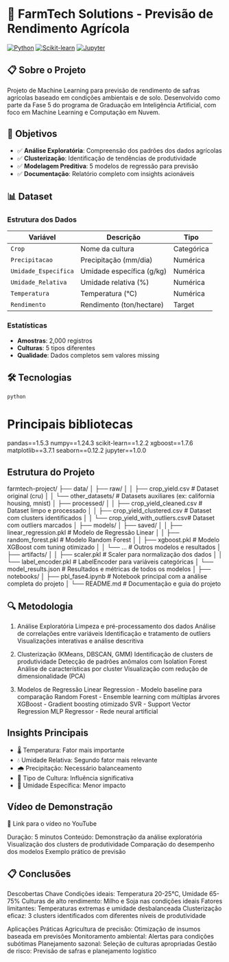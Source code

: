 # 🌾 FarmTech Solutions - Previsão de Rendimento Agrícola

[![Python](https://img.shields.io/badge/Python-3.8%2B-blue)](https://www.python.org/)
[![Scikit-learn](https://img.shields.io/badge/Scikit--learn-1.2%2B-orange)](https://scikit-learn.org/)
[![Jupyter](https://img.shields.io/badge/Jupyter-Notebook-orange)](https://jupyter.org/)

## 📋 Sobre o Projeto

Projeto de Machine Learning para previsão de rendimento de safras agrícolas baseado em condições ambientais e de solo. Desenvolvido como parte da Fase 5 do programa de Graduação em Inteligência Artificial, com foco em Machine Learning e Computação em Nuvem.

## 🎯 Objetivos

- ✅ **Análise Exploratória**: Compreensão dos padrões dos dados agrícolas
- ✅ **Clusterização**: Identificação de tendências de produtividade
- ✅ **Modelagem Preditiva**: 5 modelos de regressão para previsão
- ✅ **Documentação**: Relatório completo com insights acionáveis

## 📊 Dataset

### Estrutura dos Dados
| Variável | Descrição | Tipo |
|----------|-----------|------|
| `Crop` | Nome da cultura | Categórica |
| `Precipitacao` | Precipitação (mm/dia) | Numérica |
| `Umidade_Especifica` | Umidade específica (g/kg) | Numérica |
| `Umidade_Relativa` | Umidade relativa (%) | Numérica |
| `Temperatura` | Temperatura (°C) | Numérica |
| `Rendimento` | Rendimento (ton/hectare) | Target |

### Estatísticas
- **Amostras**: 2,000 registros
- **Culturas**: 5 tipos diferentes
- **Qualidade**: Dados completos sem valores missing

## 🛠️ Tecnologias

```python```
# Principais bibliotecas
pandas==1.5.3
numpy==1.24.3
scikit-learn==1.2.2
xgboost==1.7.6
matplotlib==3.7.1
seaborn==0.12.2
jupyter==1.0.0


## Estrutura do Projeto
farmtech-project/
├── data/
│   ├── raw/
│   │   ├── crop_yield.csv              # Dataset original (cru)
│   │   └── other_datasets/             # Datasets auxiliares (ex: california housing, mnist)
│   ├── processed/
│   │   ├── crop_yield_cleaned.csv      # Dataset limpo e processado
│   │   ├── crop_yield_clustered.csv    # Dataset com clusters identificados
│   │   └── crop_yield_with_outliers.csv# Dataset com outliers marcados
│
├── models/
│   ├── saved/
│   │   ├── linear_regression.pkl       # Modelo de Regressão Linear
│   │   ├── random_forest.pkl           # Modelo Random Forest
│   │   ├── xgboost.pkl                 # Modelo XGBoost com tuning otimizado
│   │   └── ...                         # Outros modelos e resultados
│   ├── artifacts/
│   │   ├── scaler.pkl                  # Scaler para normalização dos dados
│   │   └── label_encoder.pkl           # LabelEncoder para variáveis categóricas
│   └── model_results.json              # Resultados e métricas de todos os modelos
│
├── notebooks/
│   ├── pbl_fase4.ipynb                 # Notebook principal com a análise completa do projeto
│
└── README.md                           # Documentação e guia do projeto

## 🔍 Metodologia
1. Análise Exploratória
Limpeza e pré-processamento dos dados
Análise de correlações entre variáveis
Identificação e tratamento de outliers
Visualizações interativas e análise descritiva

2. Clusterização (KMeans, DBSCAN, GMM)
Identificação de clusters de produtividade
Detecção de padrões anômalos com Isolation Forest
Análise de características por cluster
Visualização com redução de dimensionalidade (PCA)

3. Modelos de Regressão
Linear Regression - Modelo baseline para comparação
Random Forest - Ensemble learning com múltiplas árvores
XGBoost - Gradient boosting otimizado
SVR - Support Vector Regression
MLP Regressor - Rede neural artificial

## Insights Principais
- 🌡️ Temperatura: Fator mais importante
- 💧 Umidade Relativa: Segundo fator mais relevante
- 🌧️ Precipitação: Necessário balanceamento
- 🌱 Tipo de Cultura: Influência significativa
- 💨 Umidade Específica: Menor impacto

## Vídeo de Demonstração
🔗 Link para o vídeo no YouTube

Duração: 5 minutos
Conteúdo:
Demonstração da análise exploratória
Visualização dos clusters de produtividade
Comparação do desempenho dos modelos
Exemplo prático de previsão

## 📋 Conclusões
Descobertas Chave
Condições ideais: Temperatura 20-25°C, Umidade 65-75%
Culturas de alto rendimento: Milho e Soja nas condições ideais
Fatores limitantes: Temperaturas extremas e umidade desbalanceada
Clusterização eficaz: 3 clusters identificados com diferentes níveis de produtividade

Aplicações Práticas
Agricultura de precisão: Otimização de insumos baseada em previsões
Monitoramento ambiental: Alertas para condições subótimas
Planejamento sazonal: Seleção de culturas apropriadas
Gestão de risco: Previsão de safras e planejamento logístico
